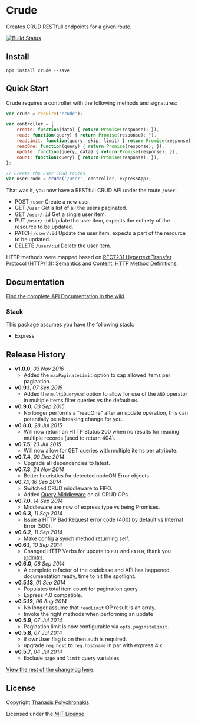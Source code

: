 # Crude

Creates CRUD RESTfull endpoints for a given route.

[![Build Status](https://secure.travis-ci.org/thanpolas/crude.png?branch=master)](http://travis-ci.org/thanpolas/crude)

## Install

```shell
npm install crude --save
```

## Quick Start

Crude requires a controller with the following methods and signatures:

```js
var crude = require('crude');

var controller = {
    create: function(data) { return Promise(response); }),
    read: function(query) { return Promise(response); }),
    readLimit: function(query, skip, limit) { return Promise(response); }),
    readOne: function(query) { return Promise(response); }),
    update: function(query, data) { return Promise(response); }),
    count: function(query) { return Promise(response); }),
};

// Create the user CRUD routes
var userCrude = crude('/user', controller, expressApp);
```

That was it, you now have a RESTfull CRUD API under the route `/user`:

* POST `/user` Create a new user.
* GET `/user` Get a list of all the users paginated.
* GET `/user/:id` Get a single user item.
* PUT `/user/:id` Update the user item, expects the entirety of the resource to be updated.
* PATCH `/user/:id` Update the user item, expects a part of the resource to be updated.
* DELETE `/user/:id` Delete the user item.

HTTP methods were mapped based on [RFC7231 Hypertext Transfer Protocol (HTTP/1.1): Semantics and Content: HTTP Method Definitions](http://tools.ietf.org/html/rfc7231#section-4.3).

## Documentation

[Find the complete API Documentation in the wiki](https://github.com/thanpolas/crude/wiki/Api).

### Stack

This package assumes you have the following stack:

* Express

## Release History

- **v1.0.0**, *03 Nov 2016*
    - Added the `maxPaginateLimit` option to cap allowed items per pagination.
- **v0.9.1**, *07 Sep 2015*
    - Added the `multiQueryAnd` option to allow for use of the `AND` operator in multiple items filter queries vs the default `OR`.
- **v0.9.0**, *03 Sep 2015*
    - No longer performs a "readOne" after an update operation, this can potentially be a breaking change for you.
- **v0.8.0**, *28 Jul 2015*
    - Will now return an HTTP Status 200 when no results for reading multiple records (used to return 404).
- **v0.7.5**, *23 Jul 2015*
    - Will now allow for GET queries with multiple items per attribute.
- **v0.7.4**, *09 Dec 2014*
    - Upgrade all dependencies to latest.
- **v0.7.3**, *24 Nov 2014*
    - Better heuristics for detected nodeON Error objects
- **v0.7.1**, *16 Sep 2014*
    - Switched CRUD middleware to FIFO.
    - Added [Query Middleware](https://github.com/thanpolas/crude/wiki/Api#query-middleware) on all CRUD OPs.
- **v0.7.0**, *14 Sep 2014*
    - Middleware are now of express type vs being Promises.
- **v0.6.3**, *11 Sep 2014*
    - Issue a HTTP Bad Request error code (400) by default vs Internal Error (500).
- **v0.6.2**, *11 Sep 2014*
    - Make config a synch method returning self.
- **v0.6.1**, *10 Sep 2014*
    - Changed HTTP Verbs for update to `PUT` and `PATCH`, thank you [@dmtrs](https://github.com/dmtrs).
- **v0.6.0**, *08 Sep 2014*
    - A complete refactor of the codebase and API has happened, documentation ready, time to hit the spotlight.
- **v0.5.13**, *01 Sep 2014*
    - Populates total item count for pagination query.
    - Express 4.0 compatible.
- **v0.5.12**, *06 Aug 2014*
    - No longer assume that `readLimit` OP result is an array.
    - Invoke the right methods when performing an update
- **v0.5.9**, *07 Jul 2014*
    - Pagination limit is now configurable via `opts.paginateLimit`.
- **v0.5.8**, *07 Jul 2014*
    - if ownUser flag is on then auth is required.
    - upgrade `req.host` to `req.hostname` in par with express 4.x
- **v0.5.7**, *04 Jul 2014*
    - Exclude `page` and `limit` query variables.

[View the rest of the changelog here](CHANGELOG.md).

## License

Copyright [Thanasis Polychronakis][thanpolas]

Licensed under the [MIT License](LICENSE-MIT)

[thanpolas]: https://github.com/thanpolas "Thanasis Polychronakis"
